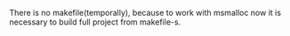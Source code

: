 There is no makefile(temporally), because to work with msmalloc now it is necessary to build full project from makefile-s.